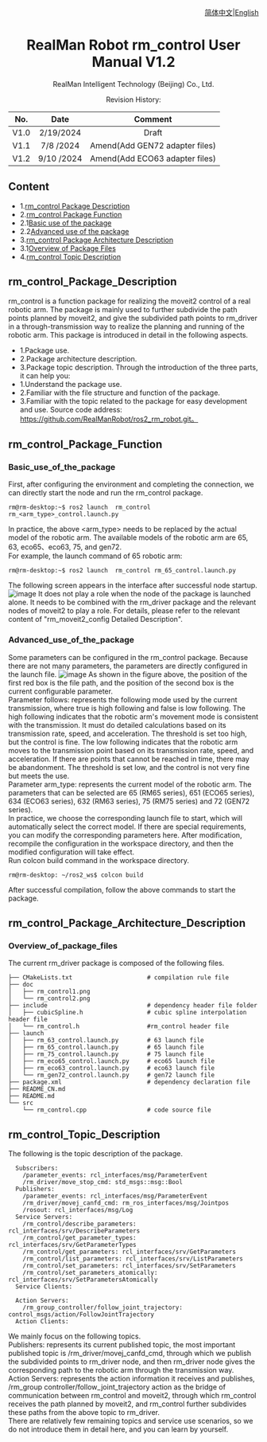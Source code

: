 <div align="right">

[简体中文](https://github.com/RealManRobot/ros2_rm_robot/blob/humble/rm_control/README_CN.md)|[English](https://github.com/RealManRobot/ros2_rm_robot/blob/humble/rm_control/README.md)
 
</div>

<div align="center">

# RealMan Robot rm_control User Manual V1.2

RealMan Intelligent Technology (Beijing) Co., Ltd. 

Revision History:

|No.	  | Date   |	Comment |
| :---: | :----: | :---:   |
|V1.0	  | 2/19/2024 | Draft |
|V1.1	  | 7/8 /2024 | Amend(Add GEN72 adapter files) |
|V1.2   | 9/10 /2024| Amend(Add ECO63 adapter files) |
</div>

## Content
* 1.[rm_control Package Description](#rm_control_Package_Description)
* 2.[rm_control Package Function](#rm_control_Package_Function)
* 2.1[Basic use of the package](#Basic_use_of_the_package)
* 2.2[Advanced use of the package](#Advanced_use_of_the_package)
* 3.[rm_control Package Architecture Description](#rm_control_Package_Architecture_Description)
* 3.1[Overview of Package Files](#Overview_of_Package_Files)
* 4.[rm_control Topic Description](#rm_control_Topic_Description)

## rm_control_Package_Description
rm_control is a function package for realizing the moveit2 control of a real robotic arm. The package is mainly used to further subdivide the path points planned by moveit2, and give the subdivided path points to rm_driver in a through-transmission way to realize the planning and running of the robotic arm. This package is introduced in detail in the following aspects.
* 1.Package use.
* 2.Package architecture description.
* 3.Package topic description.
Through the introduction of the three parts, it can help you:
* 1.Understand the package use.
* 2.Familiar with the file structure and function of the package.
* 3.Familiar with the topic related to the package for easy development and use.
Source code address: https://github.com/RealManRobot/ros2_rm_robot.git。
## rm_control_Package_Function
### Basic_use_of_the_package
First, after configuring the environment and completing the connection, we can directly start the node and run the rm_control package.
```
rm@rm-desktop:~$ ros2 launch  rm_control rm_<arm_type>_control.launch.py
```
In practice, the above <arm_type> needs to be replaced by the actual model of the robotic arm. The available models of the robotic arm are 65, 63, eco65、eco63, 75, and gen72.  
For example, the launch command of 65 robotic arm:
```
rm@rm-desktop:~$ ros2 launch  rm_control rm_65_control.launch.py
```
The following screen appears in the interface after successful node startup.
![image](doc/rm_control1.png)
It does not play a role when the node of the package is launched alone. It needs to be combined with the rm_driver package and the relevant nodes of moveit2 to play a role. For details, please refer to the relevant content of "rm_moveit2_config Detailed Description".
### Advanced_use_of_the_package
Some parameters can be configured in the rm_control package. Because there are not many parameters, the parameters are directly configured in the launch file.
![image](doc/rm_control2.png)
As shown in the figure above, the position of the first red box is the file path, and the position of the second box is the current configurable parameter.  
Parameter follows: represents the following mode used by the current transmission, where true is high following and false is low following. The high following indicates that the robotic arm's movement mode is consistent with the transmission. It must do detailed calculations based on its transmission rate, speed, and acceleration. The threshold is set too high, but the control is fine. The low following indicates that the robotic arm moves to the transmission point based on its transmission rate, speed, and acceleration. If there are points that cannot be reached in time, there may be abandonment. The threshold is set low, and the control is not very fine but meets the use.  
Parameter arm_type: represents the current model of the robotic arm. The parameters that can be selected are 65 (RM65 series), 651 (ECO65 series), 634 (ECO63 series), 632 (RM63 series), 75 (RM75 series) and 72 (GEN72 series).  
In practice, we choose the corresponding launch file to start, which will automatically select the correct model. If there are special requirements, you can modify the corresponding parameters here. After modification, recompile the configuration in the workspace directory, and then the modified configuration will take effect.  
Run colcon build command in the workspace directory.  
```
rm@rm-desktop: ~/ros2_ws$ colcon build
```
After successful compilation, follow the above commands to start the package.
## rm_control_Package_Architecture_Description
### Overview_of_package_files
The current rm_driver package is composed of the following files.
```
├── CMakeLists.txt                     # compilation rule file
├── doc
│   ├── rm_control1.png
│   └── rm_control2.png
├── include                            # dependency header file folder
│   ├── cubicSpline.h                  # cubic spline interpolation header file
│   └── rm_control.h                   #rm_control header file
├── launch
│   ├── rm_63_control.launch.py        # 63 launch file
│   ├── rm_65_control.launch.py        # 65 launch file
│   ├── rm_75_control.launch.py        # 75 launch file
│   ├── rm_eco65_control.launch.py     # eco65 launch file
│   ├── rm_eco63_control.launch.py     # eco63 launch file
│   └── rm_gen72_control.launch.py     # gen72 launch file
├── package.xml                        # dependency declaration file
├── README_CN.md
├── README.md
└── src
    └── rm_control.cpp                 # code source file
```
## rm_control_Topic_Description
The following is the topic description of the package.
```
  Subscribers:
    /parameter_events: rcl_interfaces/msg/ParameterEvent
    /rm_driver/move_stop_cmd: std_msgs::msg::Bool
  Publishers:
    /parameter_events: rcl_interfaces/msg/ParameterEvent
    /rm_driver/movej_canfd_cmd: rm_ros_interfaces/msg/Jointpos
    /rosout: rcl_interfaces/msg/Log
  Service Servers:
    /rm_control/describe_parameters: rcl_interfaces/srv/DescribeParameters
    /rm_control/get_parameter_types: rcl_interfaces/srv/GetParameterTypes
    /rm_control/get_parameters: rcl_interfaces/srv/GetParameters
    /rm_control/list_parameters: rcl_interfaces/srv/ListParameters
    /rm_control/set_parameters: rcl_interfaces/srv/SetParameters
    /rm_control/set_parameters_atomically: rcl_interfaces/srv/SetParametersAtomically
  Service Clients:

  Action Servers:
    /rm_group_controller/follow_joint_trajectory: control_msgs/action/FollowJointTrajectory
  Action Clients:
```
We mainly focus on the following topics.  
Publishers: represents its current published topic, the most important published topic is /rm_driver/movej_canfd_cmd, through which we publish the subdivided points to rm_driver node, and then rm_driver node gives the corresponding path to the robotic arm through the transmission way.  
Action Servers: represents the action information it receives and publishes, /rm_group controller/follow_joint_trajectory action as the bridge of communication between rm_control and moveit2, through which rm_control receives the path planned by moveit2, and rm_control further subdivides these paths from the above topic to rm_driver.  
There are relatively few remaining topics and service use scenarios, so we do not introduce them in detail here, and you can learn by yourself.
